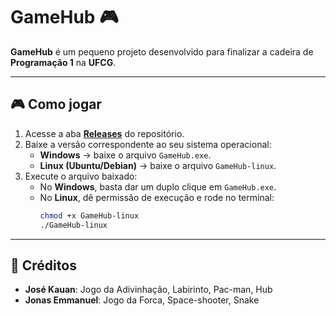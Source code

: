 # GameHub 🎮

**GameHub** é um pequeno projeto desenvolvido para finalizar a cadeira de **Programação 1** na **UFCG**.  

---

## 🎮 Como jogar

1. Acesse a aba **[Releases](../../releases)** do repositório.  
2. Baixe a versão correspondente ao seu sistema operacional:  
   - **Windows** → baixe o arquivo `GameHub.exe`.  
   - **Linux (Ubuntu/Debian)** → baixe o arquivo `GameHub-linux`.  
3. Execute o arquivo baixado:  
   - No **Windows**, basta dar um duplo clique em `GameHub.exe`.  
   - No **Linux**, dê permissão de execução e rode no terminal:  
     ```bash
     chmod +x GameHub-linux
     ./GameHub-linux
     ```  
---

## 📝 Créditos
- **José Kauan**: Jogo da Adivinhação, Labirinto, Pac-man, Hub  
- **Jonas Emmanuel**: Jogo da Forca, Space-shooter, Snake
